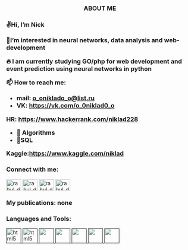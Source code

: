 <h3 align="center">ABOUT ME <h3>

✌Hi, I’m Nick

🤟I’m interested in neural networks, data analysis and web-development

🔥 I am currently studying GO/php for web development and event prediction using neural networks in python

📫 How to reach me:
 
* mail: o_oniklado_o@list.ru
* VK: https://vk.com/o_0niklad0_o

HR: https://www.hackerrank.com/niklad228

* 🧠 Algorithms
* 🥇SQL

Kaggle:https://www.kaggle.com/niklad
<h3 align="left">Connect with me:</h3>
<p align="left">  

 <a href="https://vk.com/o_0niklad0_o" target="blank"><img align="center" src="https://user-images.githubusercontent.com/84456340/137733111-4f2de4ea-fd6f-47ec-8e90-bdd69861ef13.png" alt="rahul_dk_jain" height="30" width="40" /></a>
<a href="https://www.instagram.com/o__niklad__o/?hl=ru" target="blank"><img align="center" src="https://cdn.jsdelivr.net/npm/simple-icons@3.0.1/icons/instagram.svg" alt="rahul_dk_jain" height="30" width="40" /></a>
<a href="https://mail.google.com/mail/u/0/#inbox" target="blank"><img align="center" src="https://cdn.jsdelivr.net/npm/simple-icons@3.0.1/icons/gmail.svg" alt="rahul_dk_jain" height="30" width="40" /></a>
<a href="https://e.mail.ru/inbox/?utm_source=portal&utm_medium=new_portal_navigation&utm_campaign=e.mail.ru&mt_click_id=mt-y7s979-1634560769-1521712430&mt_sub1=e.mail.ru" target="blank"><img align="center" src="https://user-images.githubusercontent.com/84456340/137731841-f262264f-a58f-4816-987f-1a3782feca2e.png" alt="rahul_dk_jain" height="30" width="40" /></a>
</p>

<h3 align="left">My publications: none</h3>




<h3 align="left">Languages and Tools:</h3>
<p align="left">
  <a href=" "> <img src="https://user-images.githubusercontent.com/84456340/137735098-82427a48-07f4-41e1-8c25-8f6855f239cc.png"alt="html5" width="40" height="40"/> </a>
  <a href=" "> <img src="https://user-images.githubusercontent.com/84456340/137734334-56c29178-9b7e-4520-8b21-f9a282b3f611.png"alt="html5" width="40" height="40"/> </a>
 <a href=" " target="_blank"> <img src="https://user-images.githubusercontent.com/84456340/137734483-0cb219fd-d76c-4680-b79e-9174d670392d.png" width="40" height="40"/> </a>
<a href=" " target="_blank"> <img src="https://img.icons8.com/external-dreamstale-lineal-dreamstale/32/000000/external-php-files-dreamstale-lineal-dreamstale.png" width="40" height="40"/> </a>
 <a href=" " target="_blank"> <img src="https://img.icons8.com/ios/50/000000/golang.png" width="40" height="40"/> </a>
  <a href=" " target="_blank"> <img src="https://img.icons8.com/external-dreamstale-lineal-dreamstale/32/000000/external-css-files-dreamstale-lineal-dreamstale.png" width="40" height="40"/> </a>
<a href=" " target="_blank"> <img src="https://img.icons8.com/external-dreamstale-lineal-dreamstale/32/000000/external-html-files-dreamstale-lineal-dreamstale.png" width="40" height="40"/> </a>
 
</p>



